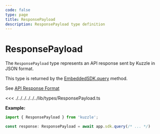 ```yaml
---
code: false
type: page
title: ResponsePayload
description: ResponsePayload type definition
---
```


# ResponsePayload

The `ResponsePayload` type represents an API response sent by Kuzzle in JSON format.

This type is returned by the [EmbeddedSDK.query](/core/2/framework/embedded-sdk/query) method.

See [API Response Format](/core/2/guides/main-concepts/1-api#response-format)

<<< ./../../../../../lib/types/ResponsePayload.ts

**Example:**

```js
import { ResponsePayload } from 'kuzzle';

const response: ResponsePayload = await app.sdk.query(/* ... */)
```